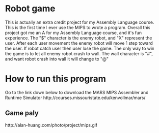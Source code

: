 # Robot game

This is actually an extra credit project for my Assembly Language course. This is the first time I ever use the MIPS to wrote a program. Overall this project got me an A for my Assembly Language course, and it's fun experience. The "$" character is the enemy robot, and "X" represent the user. After each user movement the enemy robot will move 1 step toward the user. If robot catch user then user lose the game.  The only way to win the game is to let all enemy robot crash to wall.  The wall character is "#", and want robot crash into wall it will change to "@" 



<h1>How to run this program</h1>
<p>
  Go to the link down below to download the MARS MIPS Assembler and Runtime Simulator
  http://courses.missouristate.edu/kenvollmar/mars/

</p>
<h2>Game paly</h2>
<p>
  http://alan-huang.com/photo/project/mips.gif <br>
</p>

